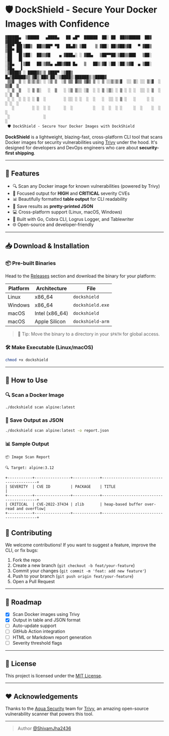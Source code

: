 # 🛡️ DockShield - Secure Your Docker Images with Confidence

```text
▓█████▄  ▒█████   ▄████▄   ██ ▄█▀  ██████  ██░ ██  ██▓▓█████  ██▓    ▓█████▄ 
▒██▀ ██▌▒██▒  ██▒▒██▀ ▀█   ██▄█▒ ▒██    ▒ ▓██░ ██▒▓██▒▓█   ▀ ▓██▒    ▒██▀ ██▌
░██   █▌▒██░  ██▒▒▓█    ▄ ▓███▄░ ░ ▓██▄   ▒██▀▀██░▒██▒▒███   ▒██░    ░██   █▌
░▓█▄   ▌▒██   ██░▒▓▓▄ ▄██▒▓██ █▄   ▒   ██▒░▓█ ░██ ░██░▒▓█  ▄ ▒██░    ░▓█▄   ▌
░▒████▓ ░ ████▓▒░▒ ▓███▀ ░▒██▒ █▄▒██████▒▒░▓█▒░██▓░██░░▒████▒░██████▒░▒████▓ 
 ▒▒▓  ▒ ░ ▒░▒░▒░ ░ ░▒ ▒  ░▒ ▒▒ ▓▒▒ ▒▓▒ ▒ ░ ▒ ░░▒░▒░▓  ░░ ▒░ ░░ ▒░▓  ░ ▒▒▓  ▒ 
 ░ ▒  ▒   ░ ▒ ▒░   ░  ▒   ░ ░▒ ▒░░ ░▒  ░ ░ ▒ ░▒░ ░ ▒ ░ ░ ░  ░░ ░ ▒  ░ ░ ▒  ▒ 
 ░ ░  ░ ░ ░ ░ ▒  ░        ░ ░░ ░ ░  ░  ░   ░  ░░ ░ ▒ ░   ░     ░ ░    ░ ░  ░ 
   ░        ░ ░  ░ ░      ░  ░         ░   ░  ░  ░ ░     ░  ░    ░  ░   ░    
 ░               ░                                                    ░      
 🛡️ DockShield - Secure Your Docker Images with DockShield
```

**DockShield** is a lightweight, blazing-fast, cross-platform CLI tool that scans Docker images for security vulnerabilities using [Trivy](https://github.com/aquasecurity/trivy) under the hood. It's designed for developers and DevOps engineers who care about **security-first shipping**.

---

## 🚀 Features

- 🔍 Scan any Docker image for known vulnerabilities (powered by Trivy)
- 🎯 Focused output for **HIGH** and **CRITICAL** severity CVEs
- 📊 Beautifully formatted **table output** for CLI readability
- 📁 Save results as **pretty-printed JSON**
- 💻 Cross-platform support (Linux, macOS, Windows)
- 🔧 Built with Go, Cobra CLI, Logrus Logger, and Tablewriter
- 🌐 Open-source and developer-friendly

---

## 📥 Download & Installation

### 📦 Pre-built Binaries

Head to the [Releases](https://github.com/ShivamJha2436/DockShield/releases) section and download the binary for your platform:

| Platform   | Architecture     | File                         |
|------------|------------------|------------------------------|
| Linux      | x86_64           | `dockshield`                 |
| Windows    | x86_64           | `dockshield.exe`             |
| macOS      | Intel (x86_64)   | `dockshield`                 |
| macOS      | Apple Silicon    | `dockshield-arm`             |

> 📌 Tip: Move the binary to a directory in your `$PATH` for global access.

### 🛠 Make Executable (Linux/macOS)

```bash
chmod +x dockshield
```

---

## 🧪 How to Use

### 🔍 Scan a Docker Image

```bash
./dockshield scan alpine:latest
```

### 📝 Save Output as JSON

```bash
./dockshield scan alpine:latest -o report.json
```

### 📊 Sample Output

```
📦 Image Scan Report

🔍 Target: alpine:3.12

+-----------+----------------+------------+-----------------------------------------+
| SEVERITY  | CVE ID         | PACKAGE    | TITLE                                   |
+-----------+----------------+------------+-----------------------------------------+
| CRITICAL  | CVE-2022-37434 | zlib       | heap-based buffer over-read and overflow|
+-----------+----------------+------------+-----------------------------------------+
```

## 🔄 Contributing

We welcome contributions! If you want to suggest a feature, improve the CLI, or fix bugs:

1. Fork the repo
2. Create a new branch (`git checkout -b feat/your-feature`)
3. Commit your changes (`git commit -m 'feat: add new feature'`)
4. Push to your branch (`git push origin feat/your-feature`)
5. Open a Pull Request

---

## 📌 Roadmap

- [x] Scan Docker images using Trivy
- [x] Output in table and JSON format
- [ ] Auto-update support
- [ ] GitHub Action integration
- [ ] HTML or Markdown report generation
- [ ] Severity threshold flags

---

## 📜 License

This project is licensed under the [MIT License](LICENSE).

---

## ❤️ Acknowledgements

Thanks to the [Aqua Security](https://github.com/aquasecurity) team for [Trivy](https://github.com/aquasecurity/trivy), an amazing open-source vulnerability scanner that powers this tool.

---

> Author [@ShivamJha2436](https://github.com/ShivamJha2436)
